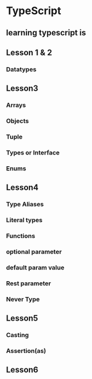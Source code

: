 # TypeScript
## learning typescript is 
## Lesson 1 & 2
### Datatypes
## Lesson3
### Arrays
### Objects
### Tuple
### Types or Interface
### Enums
## Lesson4
### Type Aliases
### Literal types
### Functions
### optional parameter
### default param value
### Rest parameter
### Never Type
## Lesson5
### Casting
### Assertion(as)
## Lesson6

